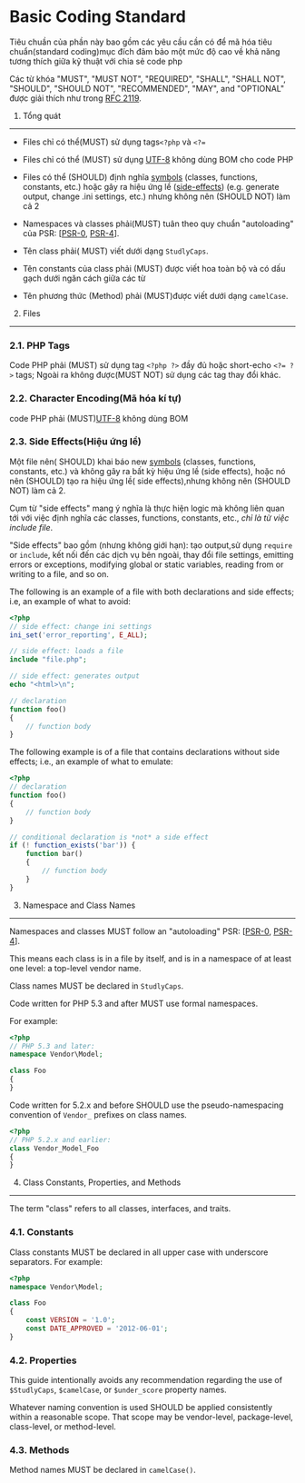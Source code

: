Basic Coding Standard
=====================

Tiêu chuần của phần này bao gồm các yêu cầu  cần có để mã hóa tiêu chuẩn(standard coding)mục đích đảm bảo một mức độ cao về khả năng tương thích giữa kỹ thuật với  chia sẻ code php

Các từ khóa "MUST", "MUST NOT", "REQUIRED", "SHALL", "SHALL NOT", "SHOULD",
"SHOULD NOT", "RECOMMENDED", "MAY", and "OPTIONAL" được giải thích như trong [RFC 2119](http://www.ietf.org/rfc/rfc2119.txt).

[RFC 2119]: http://www.ietf.org/rfc/rfc2119.txt
[PSR-0]: https://github.com/php-fig/fig-standards/blob/master/accepted/PSR-0.md
[PSR-4]: https://github.com/php-fig/fig-standards/blob/master/accepted/PSR-4-autoloader.md


1. Tổng quát
-----------

- Files chỉ có thể(MUST) sử dụng tags`<?php` và `<?=`

- Files chỉ có thể (MUST) sử dụng [UTF-8](https://vi.wikipedia.org/wiki/UTF-8) không dùng BOM cho  code PHP

- Files có thể (SHOULD) định nghĩa [symbols](http://tongquanvienthong.blogspot.com/2012/02/symbol-la-gi-dich-ra-thi-no-nghia-la-ky.html) (classes, functions, constants, etc.)
 hoặc gây ra hiệu ứng  lề ([side-effects](http://stevendo87.blogspot.com/2012/02/hieu-ung-le-side-effect-la-gi-loi-ich.html)) (e.g. generate output, change .ini settings, etc.)
  nhưng không nên (SHOULD NOT) làm cả 2

- Namespaces và classes phải(MUST) tuân theo quy chuẩn "autoloading" của PSR: [[PSR-0], [PSR-4]].

- Tên class phải( MUST) viết dưới dạng `StudlyCaps`.

- Tên constants của class phải (MUST) được viết hoa toàn bộ và có dấu gạch dưới ngăn cách giữa các từ

- Tên phương thức (Method) phải  (MUST)được viết dưới dạng `camelCase`.


2. Files
--------

### 2.1. PHP Tags

Code PHP phải (MUST) sử dụng tag `<?php ?>` đầy đủ hoặc  short-echo `<?= ?>` tags; Ngoài ra
không được(MUST NOT) sử dụng các tag thay đổi khác.

### 2.2. Character Encoding(Mã hóa kí tự)

code PHP phải (MUST)[UTF-8](https://vi.wikipedia.org/wiki/UTF-8) không dùng BOM

### 2.3. Side Effects(Hiệu ứng lề)

Một file nên( SHOULD) khai báo new [symbols](http://tongquanvienthong.blogspot.com/2012/02/symbol-la-gi-dich-ra-thi-no-nghia-la-ky.html) (classes, functions, constants,
etc.) và không gây ra bất kỳ hiệu ứng lề (side effects), hoặc nó nên (SHOULD) tạo ra hiệu ứng lề( side
effects),nhưng không nên (SHOULD NOT) làm cả 2.

Cụm từ "side effects" mang ý nghĩa là thực hiện  logic mà không liên quan tới với việc định nghĩa các classes, functions, constants, etc., *chỉ là từ việc include
file*.

"Side effects" bao gồm (nhưng không giới hạn): tạo output,sử dụng `require` or `include`, kết nối đến các dịch vụ bên ngoài, thay đổi file
settings, emitting errors or exceptions, modifying global or static variables,
reading from or writing to a file, and so on.

The following is an example of a file with both declarations and side effects;
i.e, an example of what to avoid:

```php
<?php
// side effect: change ini settings
ini_set('error_reporting', E_ALL);

// side effect: loads a file
include "file.php";

// side effect: generates output
echo "<html>\n";

// declaration
function foo()
{
    // function body
}
```

The following example is of a file that contains declarations without side
effects; i.e., an example of what to emulate:

```php
<?php
// declaration
function foo()
{
    // function body
}

// conditional declaration is *not* a side effect
if (! function_exists('bar')) {
    function bar()
    {
        // function body
    }
}
```


3. Namespace and Class Names
----------------------------

Namespaces and classes MUST follow an "autoloading" PSR: [[PSR-0], [PSR-4]].

This means each class is in a file by itself, and is in a namespace of at
least one level: a top-level vendor name.

Class names MUST be declared in `StudlyCaps`.

Code written for PHP 5.3 and after MUST use formal namespaces.

For example:

```php
<?php
// PHP 5.3 and later:
namespace Vendor\Model;

class Foo
{
}
```

Code written for 5.2.x and before SHOULD use the pseudo-namespacing convention
of `Vendor_` prefixes on class names.

```php
<?php
// PHP 5.2.x and earlier:
class Vendor_Model_Foo
{
}
```

4. Class Constants, Properties, and Methods
-------------------------------------------

The term "class" refers to all classes, interfaces, and traits.

### 4.1. Constants

Class constants MUST be declared in all upper case with underscore separators.
For example:

```php
<?php
namespace Vendor\Model;

class Foo
{
    const VERSION = '1.0';
    const DATE_APPROVED = '2012-06-01';
}
```

### 4.2. Properties

This guide intentionally avoids any recommendation regarding the use of
`$StudlyCaps`, `$camelCase`, or `$under_score` property names.

Whatever naming convention is used SHOULD be applied consistently within a
reasonable scope. That scope may be vendor-level, package-level, class-level,
or method-level.

### 4.3. Methods

Method names MUST be declared in `camelCase()`.
